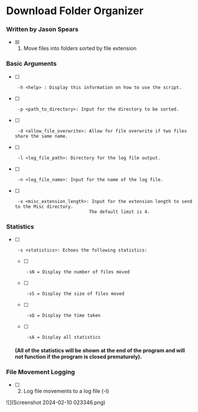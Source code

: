 # Download Folder Organizer

### Written by Jason Spears

- [x] 1.  Move files into folders sorted by file extension

### Basic Arguments

- [ ]      -h <help> : Display this information on how to use the script.
- [ ]      -p <path_to_directory>: Input for the directory to be sorted.
- [ ]      -d <allow_file_overwrite>: Allow for file overwrite if two files share the same name.
- [ ]      -l <log_file_path>: Directory for the log file output.
- [ ]      -n <log_file_name>: Input for the name of the log file.
- [ ]      -x <misc_extension_length>: Input for the extension length to send to the Misc directory.
                                  The default limit is 4.

### Statistics

- [ ]      -s <statistics>: Echoes the following statistics:

  - [ ]      -sN = Display the number of files moved
  - [ ]      -sS = Display the size of files moved
  - [ ]      -sQ = Display the time taken
  - [ ]      -sA = Display all statistics

  #### (All of the statistics will be shown at the end of the program and will not function if the program is closed prematurely).

### File Movement Logging

- [ ] 2.  Log file movements to a log file (-l)

![](Screenshot 2024-02-10 023346.png)
